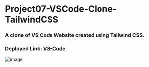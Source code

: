 # Project07-VSCode-Clone-TailwindCSS

### A clone of VS Code Website created using Tailwind CSS.

### Deployed Link: [VS-Code](https://lnkd.in/dFGTn-h4)

![image](https://user-images.githubusercontent.com/48837703/206729987-e29bcbf0-8b55-42ff-88be-17f9496776db.png)

